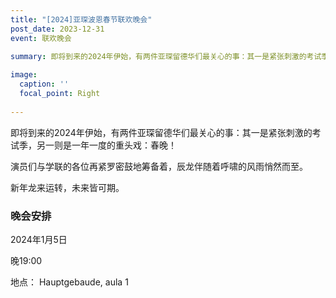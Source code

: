 ```yaml
---
title: "[2024]亚琛波恩春节联欢晚会"
post_date: 2023-12-31
event: 联欢晚会

summary: 即将到来的2024年伊始，有两件亚琛留德华们最关心的事：其一是紧张刺激的考试季，另一则是一年一度的重头戏：春晚！
 
image:
  caption: ''
  focal_point: Right
 
---
```



即将到来的2024年伊始，有两件亚琛留德华们最关心的事：其一是紧张刺激的考试季，另一则是一年一度的重头戏：春晚！



演员们与学联的各位再紧罗密鼓地筹备着，辰龙伴随着呼啸的风雨悄然而至。



新年龙来运转，未来皆可期。



### 晚会安排


2024年1月5日

晚19:00

地点： Hauptgebaude, aula 1
